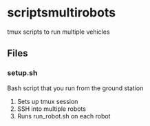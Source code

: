 # scriptsmultirobots
tmux scripts to run multiple vehicles

## Files

### setup.sh
Bash script that you run from the ground station
1) Sets up tmux session
2) SSH into multiple robots
3) Runs run_robot.sh on each robot
